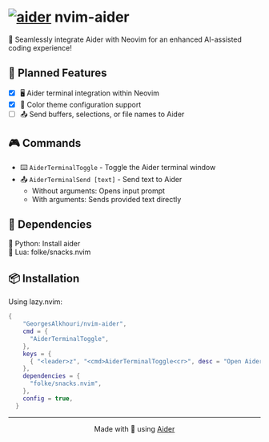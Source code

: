 # [![aider](https://avatars.githubusercontent.com/u/172139148?s=20&v=4)](https://aider.chat) nvim-aider

🤖 Seamlessly integrate Aider with Neovim for an enhanced AI-assisted coding experience!

## 🌟 Planned Features

- [x] 🖥️ Aider terminal integration within Neovim
- [x] 🎨 Color theme configuration support
- [ ] 📤 Send buffers, selections, or file names to Aider

## 🎮 Commands

- ⌨️ `AiderTerminalToggle` - Toggle the Aider terminal window
- 📤 `AiderTerminalSend [text]` - Send text to Aider
  - Without arguments: Opens input prompt
  - With arguments: Sends provided text directly

## 🔗 Dependencies

🐍 Python: Install aider  
🌙 Lua: folke/snacks.nvim

## 📦 Installation

Using lazy.nvim:

```lua
{
    "GeorgesAlkhouri/nvim-aider",
    cmd = {
      "AiderTerminalToggle",
    },
    keys = {
      { "<leader>z", "<cmd>AiderTerminalToggle<cr>", desc = "Open Aider" },
    },
    dependencies = {
      "folke/snacks.nvim",
    },
    config = true,
  }
```

---

<div align="center">
Made with 🤖 using <a href="https://github.com/paul-gauthier/aider">Aider</a>
</div>

